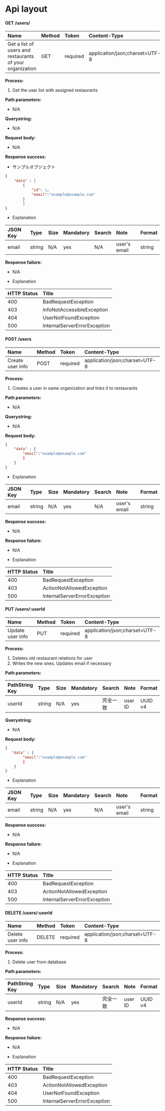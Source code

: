 # Api layout

#### GET /users/

| Name                                                     | Method | Token    | Content-Type                   |
|:---------------------------------------------------------|:-------|:---------|:-------------------------------|
| Get a list of users and restaurants of your organization | GET    | required | application/json;charset=UTF-8 |

**Process:**  
1. Get the user list with assigned restaurants

**Path parameters:**  
- N/A

**Querystring:**  
- N/A

**Request body:**  
- N/A

**Response success:**

- サンプルオブジェクト

```JSON
{
    "data" : [
        {
            "id": 1,
            "email":"example@example.com"
        }
        ]
}
```

- Explanation

| JSON Key                | Type    | Size | Mandatory | Search | Note                | Format  |
|:------------------------|:--------|:-----|:----------|:-------|:--------------------|:--------|
| email                   | string  | N/A  | yes       | N/A    | user's email        | string  |

**Response failure:**

- N/A

- Explanation

| HTTP Status | Title                        |
|:------------|:-----------------------------|
| 400         | BadRequestException          |
| 403         | InfoNotAccessibleException   |
| 404         | UserNotFoundException        |
| 500         | InternalServerErrorException |

#### POST /users

| Name             | Method | Token    | Content-Type                   |
|:-----------------|:-------|:---------|:-------------------------------|
| Create user info | POST   | required | application/json;charset=UTF-8 |

**Process:**
1. Creates a user in same organization and links it to restaurants

**Path parameters:**  
- N/A

**Querystring:**  
- N/A

**Request body:**  

```JSON
{
    "data" : {
        "email":"example@example.com"
        ]
    }
}
```

- Explanation

| JSON Key                 | Type    | Size | Mandatory | Search | Note                | Format  |
|:-------------------------|:--------|:-----|:----------|:-------|:--------------------|:--------|
| email                    | string  | N/A  | yes       | N/A    | user's email        | string  |

**Response success:**
- N/A

**Response failure:**

- N/A

- Explanation

| HTTP Status | Title                        |
|:------------|:-----------------------------|
| 400         | BadRequestException          |
| 403         | ActionNotAllowedException    |
| 500         | InternalServerErrorException |

#### PUT /users/:userId

| Name             | Method | Token    | Content-Type                   |
|:-----------------|:-------|:---------|:-------------------------------|
| Update user info | PUT    | required | application/json;charset=UTF-8 |

**Process:**  
1. Deletes old restaurant relations for user
2. Writes the new ones. Updates email if necessary

**Path parameters:**  

| PathString Key | Type     | Size | Mandatory | Search | Note | Format |
|:---------------|:-------|:-------|:-----|:---------|:---------|:-------------|
| userId         | string | N/A    | yes  | 完全一致 | user ID  | UUID v4      |

**Querystring:**  
- N/A

**Request body:**  

```JSON
{
   "data" : {
        "email":"example@example.com"
        ]
    }
}
```

- Explanation

| JSON Key                 | Type    | Size | Mandatory | Search | Note                | Format  |
|:-------------------------|:--------|:-----|:----------|:-------|:--------------------|:--------|
| email                    | string  | N/A  | yes       | N/A    | user's email        | string  |

**Response success:**
- N/A

**Response failure:**

- N/A

- Explanation

| HTTP Status | Title                        |
|:------------|:-----------------------------|
| 400         | BadRequestException          |
| 403         | ActionNotAllowedException    |
| 500         | InternalServerErrorException |

#### DELETE /users/:userId

| Name             | Method | Token    | Content-Type                   |
|:-----------------|:-------|:---------|:-------------------------------|
| Delete user info | DELETE | required | application/json;charset=UTF-8 |

**Process:**  
1. Delete user from database

**Path parameters:**  

| PathString Key | Type     | Size | Mandatory | Search | Note | Format |
|:---------------|:-------|:-------|:-----|:---------|:---------|:-------------|
| userId         | string | N/A    | yes  | 完全一致 | user ID  | UUID v4      |

**Response success:**
- N/A

**Response failure:**

- N/A

- Explanation

| HTTP Status | Title                        |
|:------------|:-----------------------------|
| 400         | BadRequestException          |
| 403         | ActionNotAllowedException    |
| 404         | UserNotFoundException        |
| 500         | InternalServerErrorException |

